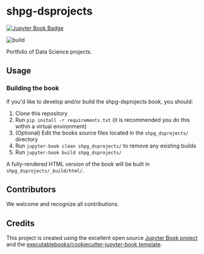 # shpg-dsprojects

[![Jupyter Book Badge](https://jupyterbook.org/badge.svg)]( https://shpatrickguo.github.io/shpg-dsproject/)

![build](https://github.com/shpatrickguo/dsprojects/workflows/deploy/badge.svg?branch=master)

Portfolio of Data Science projects.

## Usage

### Building the book

If you'd like to develop and/or build the shpg-dsprojects book, you should:

1. Clone this repository
2. Run `pip install -r requirements.txt` (it is recommended you do this within a virtual environment)
3. (Optional) Edit the books source files located in the `shpg_dsprojects/` directory
4. Run `jupyter-book clean shpg_dsprojects/` to remove any existing builds
5. Run `jupyter-book build shpg_dsprojects/`

A fully-rendered HTML version of the book will be built in `shpg_dsprojects/_build/html/`.

## Contributors

We welcome and recognize all contributions.

## Credits

This project is created using the excellent open source [Jupyter Book project](https://jupyterbook.org/) and the [executablebooks/cookiecutter-jupyter-book template](https://github.com/executablebooks/cookiecutter-jupyter-book).
